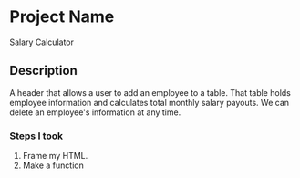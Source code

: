 # Project Name

Salary Calculator

## Description

A header that allows a user to add an employee to a table.
That table holds employee information and calculates total monthly salary payouts.
We can delete an employee's information at any time.

### Steps I took

1.  Frame my HTML.
2.  Make a function
